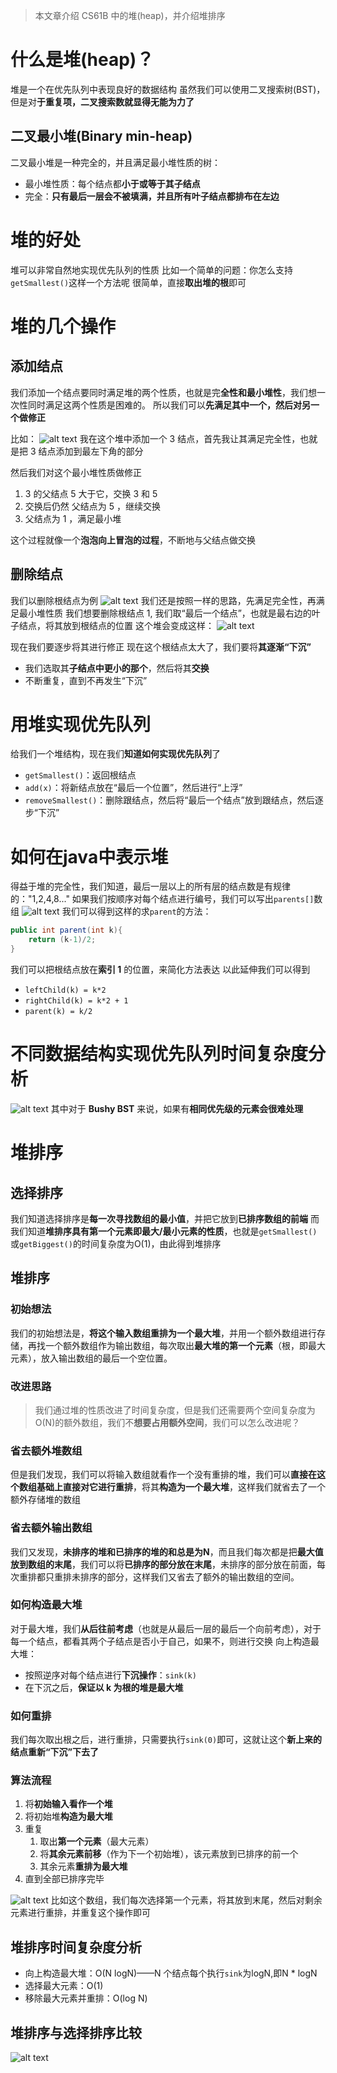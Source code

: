 > 本文章介绍 CS61B 中的堆(heap)，并介绍堆排序

# 什么是堆(heap)？
堆是一个在优先队列中表现良好的数据结构
虽然我们可以使用二叉搜索树(BST)，但是对**于重复项，二叉搜索数就显得无能为力了**

## 二叉最小堆(Binary min-heap)
二叉最小堆是一种完全的，并且满足最小堆性质的树：
- 最小堆性质：每个结点都**小于或等于其子结点**
- 完全：**只有最后一层会不被填满，并且所有叶子结点都排布在左边**

# 堆的好处
堆可以非常自然地实现优先队列的性质
比如一个简单的问题：你怎么支持`getSmallest()`这样一个方法呢
很简单，直接**取出堆的根**即可

# 堆的几个操作
## 添加结点
我们添加一个结点要同时满足堆的两个性质，也就是完**全性和最小堆性**，我们想一次性同时满足这两个性质是困难的。
所以我们可以**先满足其中一个，然后对另一个做修正**

比如：
![alt text](image.png)
我在这个堆中添加一个 3 结点，首先我让其满足完全性，也就是把 3 结点添加到最左下角的部分

然后我们对这个最小堆性质做修正
1. 3 的父结点 5 大于它，交换 3 和 5
2. 交换后仍然 父结点为 5 ，继续交换
3. 父结点为 1 ，满足最小堆

这个过程就像一个**泡泡向上冒泡的过程**，不断地与父结点做交换

## 删除结点
我们以删除根结点为例
![alt text](image-1.png)
我们还是按照一样的思路，先满足完全性，再满足最小堆性质
我们想要删除根结点 1, 我们取“最后一个结点”，也就是最右边的叶子结点，将其放到根结点的位置
这个堆会变成这样：
![alt text](image-2.png)

现在我们要逐步将其进行修正
现在这个根结点太大了，我们要将**其逐渐“下沉”**
- 我们选取其**子结点中更小的那个**，然后将其**交换**
- 不断重复，直到不再发生“下沉”

# 用堆实现优先队列
给我们一个堆结构，现在我们**知道如何实现优先队列**了
- `getSmallest()`：返回根结点
- `add(x)`：将新结点放在“最后一个位置”，然后进行“上浮”
- `removeSmallest()`：删除跟结点，然后将“最后一个结点”放到跟结点，然后逐步“下沉”

# 如何在java中表示堆
得益于堆的完全性，我们知道，最后一层以上的所有层的结点数是有规律的："1,2,4,8..."
如果我们按顺序对每个结点进行编号，我们可以写出`parents[]`数组
![alt text](image-3.png)
我们可以得到这样的求`parent`的方法：
```java
public int parent(int k){
    return (k-1)/2;
}
```
我们可以把根结点放在**索引 1** 的位置，来简化方法表达
以此延伸我们可以得到
- `leftChild(k) = k*2`
- `rightChild(k) = k*2 + 1`
- `parent(k) = k/2`

# 不同数据结构实现优先队列时间复杂度分析
![alt text](image-4.png)
其中对于 **Bushy BST** 来说，如果有**相同优先级的元素会很难处理**

# 堆排序
## 选择排序
我们知道选择排序是**每一次寻找数组的最小值**，并把它放到**已排序数组的前端**
而我们知道**堆排序具有第一个元素即最大/最小元素的性质**，也就是`getSmallest()`或`getBiggest()`的时间复杂度为O(1)，由此得到堆排序

## 堆排序
### 初始想法
我们的初始想法是，**将这个输入数组重排为一个最大堆**，并用一个额外数组进行存储，再找一个额外数组作为输出数组，每次取出**最大堆的第一个元素**（根，即最大元素），放入输出数组的最后一个空位置。

### 改进思路
> 我们通过堆的性质改进了时间复杂度，但是我们还需要两个空间复杂度为O(N)的额外数组，我们不**想要占用额外空间**，我们可以怎么改进呢？

### 省去额外堆数组
但是我们发现，我们可以将输入数组就看作一个没有重排的堆，我们可以**直接在这个数组基础上直接对它进行重排**，将其**构造为一个最大堆**，这样我们就省去了一个额外存储堆的数组

### 省去额外输出数组
我们又发现，**未排序的堆和已排序的堆的和总是为N**，而且我们每次都是把**最大值放到数组的末尾**，我们可以将**已排序的部分放在末尾**，未排序的部分放在前面，每次重排都只重排未排序的部分，这样我们又省去了额外的输出数组的空间。

### 如何构造最大堆
对于最大堆，我们**从后往前考虑**（也就是从最后一层的最后一个向前考虑），对于每一个结点，都看其两个子结点是否小于自己，如果不，则进行交换
向上构造最大堆：
- 按照逆序对每个结点进行**下沉操作**：`sink(k)`
- 在下沉之后，**保证以 k 为根的堆是最大堆**

### 如何重排
我们每次取出根之后，进行重排，只需要执行`sink(0)`即可，这就让这个**新上来的结点重新“下沉”下去了**


### 算法流程
1. 将**初始输入看作一个堆**
2. 将初始堆**构造为最大堆**
3. 重复
   1. 取出**第一个元素**（最大元素）
   2. 将**其余元素前移**（作为下一个初始堆），该元素放到已排序的前一个
   3. 其余元素**重排为最大堆**
4. 直到全部已排序完毕

![alt text](image-6.png)
比如这个数组，我们每次选择第一个元素，将其放到末尾，然后对剩余元素进行重排，并重复这个操作即可
## 堆排序时间复杂度分析
- 向上构造最大堆：O(N logN)——N 个结点每个执行`sink`为logN,即N * logN
- 选择最大元素：O(1)
- 移除最大元素并重排：O(log N)

## 堆排序与选择排序比较
![alt text](image-5.png)
